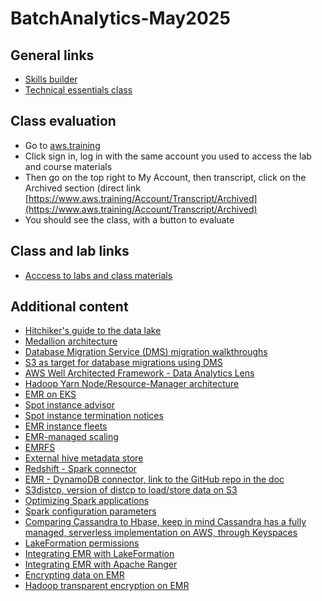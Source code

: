 # BatchAnalytics-May2025

## General links
- [Skills builder](https://skillbuilder.aws/)
- [Technical essentials class](https://explore.skillbuilder.aws/learn/courses/1851/aws-technical-essentials)

## Class evaluation
- Go to [aws.training](https://www.aws.training/)
- Click sign in, log in with the same account you used to access the lab and course materials
- Then go on the top right to My Account, then transcript, click on the Archived section (direct link [https://www.aws.training/Account/Transcript/Archived](https://www.aws.training/Account/Transcript/Archived)
- You should see the class, with a button to evaluate

## Class and lab links
- [Acccess to labs and class materials](https://us-east-1.student.classrooms.aws.training/class/ilt%235Te5gPXRwwSKjep633bTGf)

## Additional content
- [Hitchiker's guide to the data lake](https://azure.github.io/Storage/docs/analytics/hitchhikers-guide-to-the-datalake/)
- [Medallion architecture](https://docs.databricks.com/aws/en/lakehouse/medallion)
- [Database Migration Service (DMS) migration walkthroughs](https://docs.aws.amazon.com/dms/latest/sbs/dms-sbs-welcome.html)
- [S3 as target for database migrations using DMS](https://docs.aws.amazon.com/dms/latest/userguide/CHAP_Target.S3.html)
- [AWS Well Architected Framework - Data Analytics Lens](https://docs.aws.amazon.com/wellarchitected/latest/analytics-lens/analytics-lens.html)
- [Hadoop Yarn Node/Resource-Manager architecture](https://hadoop.apache.org/docs/current/hadoop-yarn/hadoop-yarn-site/YARN.html)
- [EMR on EKS](https://docs.aws.amazon.com/emr/latest/EMR-on-EKS-DevelopmentGuide/emr-eks.html)
- [Spot instance advisor](https://aws.amazon.com/ec2/spot/instance-advisor/)
- [Spot instance termination notices](https://docs.aws.amazon.com/AWSEC2/latest/UserGuide/spot-instance-termination-notices.html)
- [EMR instance fleets](https://docs.aws.amazon.com/emr/latest/ManagementGuide/emr-instance-fleet.html)
- [EMR-managed scaling](https://docs.aws.amazon.com//emr/latest/ManagementGuide/emr-managed-scaling.html)
- [EMRFS](https://docs.aws.amazon.com/emr/latest/ReleaseGuide/emr-fs.html)
- [External hive metadata store](https://docs.aws.amazon.com/emr/latest/ReleaseGuide/emr-metastore-external-hive.html)
- [Redshift - Spark connector](https://docs.aws.amazon.com/redshift/latest/mgmt/spark-redshift-connector.html)
- [EMR - DynamoDB connector, link to the GitHub repo in the doc](https://docs.aws.amazon.com/emr/latest/ReleaseGuide/EMRforDynamoDB.html)
- [S3distcp, version of distcp to load/store data on S3](https://docs.aws.amazon.com/emr/latest/ReleaseGuide/UsingEMR_s3distcp.html)
- [Optimizing Spark applications](https://docs.aws.amazon.com/emr/latest/ReleaseGuide/emr-spark-performance.html)
- [Spark configuration parameters](https://spark.apache.org/docs/latest/configuration.html)
- [Comparing Cassandra to Hbase, keep in mind Cassandra has a fully managed, serverless implementation on AWS, through Keyspaces](https://aws.amazon.com/compare/the-difference-between-cassandra-and-hbase/)
- [LakeFormation permissions](https://docs.aws.amazon.com/lake-formation/latest/dg/managing-permissions.html)
- [Integrating EMR with LakeFormation](https://docs.aws.amazon.com/emr/latest/ManagementGuide/emr-lf-enable.html)
- [Integrating EMR with Apache Ranger](https://docs.aws.amazon.com/emr/latest/ManagementGuide/emr-ranger.html)
- [Encrypting data on EMR](https://docs.aws.amazon.com/emr/latest/ManagementGuide/emr-data-encryption.html)
- [Hadoop transparent encryption on EMR](https://docs.aws.amazon.com/emr/latest/ReleaseGuide/emr-encryption-tdehdfs.html)

